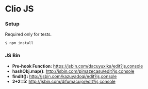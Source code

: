 # Clio JS 

### Setup
Required only for tests.

```sh
$ npm install
```

### JS Bin
* **Pre-hook Function:** https://jsbin.com/dacuyuxika/edit?js,console
* **hashObj.map():** http://jsbin.com/pimazecasu/edit?js,console
* **findIt():** http://jsbin.com/kazuyadoqi/edit?js,console
* **2+2=5:** http://jsbin.com/difumacujo/edit?js,console